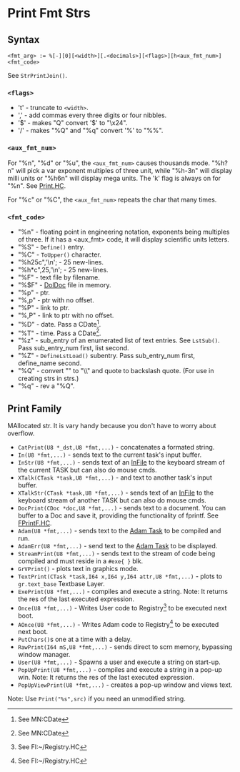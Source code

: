 # Print Fmt Strs

## Syntax
```
<fmt_arg> := %[-][0][<width>][.<decimals>][<flags>][h<aux_fmt_num>]<fmt_code>
```

See `StrPrintJoin()`.

### `<flags>`
  - 't' - truncate to `<width>`.
  - ',' - add commas every three digits or four nibbles.
  - '$' - makes "Q" convert '$' to "\x24".
  - '/' - makes "%Q" and "%q" convert '%' to "%%".

### `<aux_fmt_num>`

For "%n", "%d" or "%u", the `<aux_fmt_num>` causes thousands mode. "%h?n" will pick a var exponent multiples of three unit, while "%h-3n" will display milli units or "%h6n" will display mega units. The 'k' flag is always on for "%n". See [Print.HC](https://github.com/cia-foundation/TempleOS/blob/c26482bb6ad3f80106d28504ec5db3c6a360732c/Demo/Print.HC).

For "%c" or "%C", the `<aux_fmt_num>` repeats the char that many times.

### `<fmt_code>`
  - "%n" - floating point in engineering notation, exponents being multiples of three.  If it has a <aux_fmt> code, it will display scientific units letters.
  - "%S" - `Define()` entry.
  - "%C" - `ToUpper()` character.
  - "%h25c",'\n'; - 25 new-lines.
  - "%h\*c",25,'\n'; - 25 new-lines.
  - "%F" - text file by filename.
  - "%$F" - [DolDoc](./DolDocOverview.md) file in memory.
  - "%p" - ptr. 
  - "%,p" - ptr with no offset. 
  - "%P" - link to ptr.
  - "%,P" - link to ptr with no offset.
  - "%D" - date. Pass a CDate[^1].
  - "%T" - time. Pass a CDate[^1].
  - "%z" - sub_entry of an enumerated list of text entries. See `LstSub()`. Pass sub_entry_num first, list second.
  - "%Z" - `DefineLstLoad()` subentry. Pass sub_entry_num first, define_name second.
  - "%Q" - convert "\" to "\\\\" and quote to backslash quote. (For use in creating strs in strs.)
  - "%q" - rev a "%Q".

## Print Family
MAllocated str. It is vary handy because you don't have to worry about overflow.

  - `CatPrint(U8 *_dst,U8 *fmt,...)` - concatenates a formated string.
  - `In(U8 *fmt,...)` - sends text to the current task's input buffer.
  - `InStr(U8 *fmt,...)` - sends text of an [InFile](./Glossary.md) to the keyboard stream of the current TASK but can also do mouse cmds.
  - `XTalk(CTask *task,U8 *fmt,...)` - and text to another task's input buffer.
  - `XTalkStr(CTask *task,U8 *fmt,...)` - sends text of an [InFile](./Glossary.md) to the keyboard stream of another TASK but can also do mouse cmds.
  - `DocPrint(CDoc *doc,U8 *fmt,...)` - sends text to a document. You can buffer to a Doc and save it, providing the functionality of fprintf. See [FPrintF.HC](https://github.com/cia-foundation/TempleOS/blob/c26482bb6ad3f80106d28504ec5db3c6a360732c/Demo/Dsk/FPrintF.HC).
  - `Adam(U8 *fmt,...)` - sends text to the [Adam Task](./Glossary.md) to be compiled and run.
  - `AdamErr(U8 *fmt,...)` - send text to the [Adam Task](./Glossary.md) to be displayed.
  - `StreamPrint(U8 *fmt,...)` - sends text to the stream of code being compiled and must reside in a `#exe{ }` blk.
  - `GrVPrint()` - plots text in graphics mode.
  - `TextPrint(CTask *task,I64 x,I64 y,I64 attr,U8 *fmt,...)` - plots to `gr.text_base` Textbase Layer.
  - `ExePrint(U8 *fmt,...)` - compiles and execute a string. Note: It returns the res of the last executed expression.
  - `Once(U8 *fmt,...)` - Writes User code to Registry[^2] to be executed next boot.
  - `AOnce(U8 *fmt,...)` - Writes Adam code to Registry[^2] to be executed next boot.
  - `PutChars()`s one at a time with a delay.
  - `RawPrint(I64 mS,U8 *fmt,...)` - sends direct to scrn memory, bypassing window manager.
  - `User(U8 *fmt,...)` - Spawns a user and execute a string on start-up.
  - `PopUpPrint(U8 *fmt,...)` - compiles and execute a string in a pop-up win. Note: It returns the res of the last executed expression.
  - `PopUpViewPrint(U8 *fmt,...)` - creates a pop-up window and views text.

Note: Use `Print("%s",src)` if you need an unmodified string.

[^1]: See MN:CDate

[^2]: See FI:~/Registry.HC